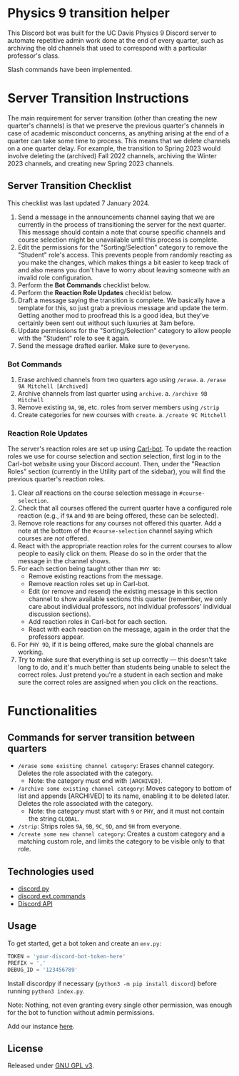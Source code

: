 # Physics 9 transition helper 
This Discord bot was built for the UC Davis Physics 9 Discord server to automate
repetitive admin work done at the end of every quarter, such as archiving the
old channels that used to correspond with a particular professor's class.

Slash commands have been implemented.


# Server Transition Instructions
The main requirement for server transition (other than creating the new
quarter's channels) is that we preserve the previous quarter's channels in case
of academic misconduct concerns, as anything arising at the end of a quarter can
take some time to process. This means that we delete channels on a one
quarter delay. For example, the transition to Spring 2023 would
involve deleting the (archived) Fall 2022 channels, archiving the Winter 2023
channels, and creating new Spring 2023 channels.


## Server Transition Checklist
This checklist was last updated 7 January 2024.

1. Send a message in the announcements channel saying that we are currently in
   the process of transitioning the server for the next quarter. This message
   should contain a note that course specific channels and course selection
   might be unavailable until this process is complete.
2. Edit the permissions for the "Sorting/Selection" category to remove the
   "Student" role's access. This prevents people from randomly reacting as you
   make the changes, which makes things a bit easier to keep track of and also
   means you don't have to worry about leaving someone with an invalid role
   configuration.
3. Perform the **Bot Commands** checklist below.
4. Perform the **Reaction Role Updates** checklist below.
5. Draft a message saying the transition is complete. We basically have a
   template for this, so just grab a previous message and update the term.
   Getting another mod to proofread this is a good idea, but they've certainly
   been sent out without such luxuries at 3am before.
6. Update permissions for the "Sorting/Selection" category to allow people with
   the "Student" role to see it again.
7. Send the message drafted earlier. Make sure to `@everyone`.

### Bot Commands
1. Erase archived channels from two quarters ago using `/erase`.
     a. `/erase 9A Mitchell [Archived]`
2. Archive channels from last quarter using `archive`.
     a. `/archive 9B Mitchell`
3. Remove existing `9A`, `9B`, etc. roles from server members using `/strip`
4. Create categories for new courses with `create`.
     a. `/create 9C Mitchell`

### Reaction Role Updates
The server's reaction roles are set up using [Carl-bot](https://carl.gg). To
update the reaction roles we use for course selection and section selection,
first log in to the Carl-bot website using your Discord account. Then, under
the "Reaction Roles" section (currently in the Utility part of the sidebar),
you will find the previous quarter's reaction roles.

1. Clear *all* reactions on the course selection message in `#course-selection`.
2. Check that all courses offered the current quarter have a configured role
   reaction (e.g., if `9A` and `9B` are being offered, these can be selected).
3. Remove role reactions for any courses not offered this quarter. Add a note at
   the bottom of the `#course-selection` channel saying which courses are *not*
   offered.
4. React with the appropriate reaction roles for the current courses to allow
   people to easily click on them. Please do so in the order that the message in
   the channel shows.
5. For each section being taught other than `PHY 9D`:
     - Remove existing reactions from the message.
     - Remove reaction roles set up in Carl-bot.
     - Edit (or remove and resend) the existing message in this section channel
       to show available sections this quarter (remember, we only care about
       individual professors, not individual professors' individual discussion
       sections).
     - Add reaction roles in Carl-bot for each section.
     - React with each reaction on the message, again in the order that the
       professors appear.
6. For `PHY 9D`, if it is being offered, make sure the global channels are
   working.
7. Try to make sure that everything is set up correctly — this doesn't take long
   to do, and it's much better than students being unable to select the correct
   roles. Just pretend you're a student in each section and make sure the
   correct roles are assigned when you click on the reactions.


# Functionalities
## Commands for server transition between quarters
* `/erase some existing channel category`: Erases channel category.
  Deletes the role associated with the category.
    * Note: the category must end with `[ARCHIVED]`.
* `/archive some existing channel category`: Moves category to bottom of list and
  appends [ARCHIVED] to its name, enabling it to be deleted later.
  Deletes the role associated with the category.
    * Note: the category must start with `9` or `PHY`, and it must not
      contain the string `GLOBAL`.
* `/strip`: Strips roles `9A`, `9B`, `9C`, `9D`, and `9H` from everyone.
* `/create some new channel category`: Creates a custom category and a matching
  custom role, and limits the category to be visible only to that role.


## Technologies used
- [discord.py](https://discordpy.readthedocs.io/en/latest/index.html)
- [discord.ext.commands](https://discordpy.readthedocs.io/en/latest/ext/commands/index.html)
- [Discord API](https://discord.com/developers/docs/intro)


## Usage
To get started, get a bot token and create an `env.py`:
```py
TOKEN = 'your-discord-bot-token-here'
PREFIX = ','
DEBUG_ID = '123456789'
```

Install discordpy if necessary (`python3 -m pip install discord`) before running
`python3 index.py`.

Note: Nothing, not even granting every single other permission, was enough for
the bot to function without admin permissions.

Add our instance
[here](https://discord.com/api/oauth2/authorize?client_id=724415454604689421&permissions=8&scope=bot).


## License
Released under [GNU GPL v3](https://www.gnu.org/licenses/gpl-3.0.en.html). 
